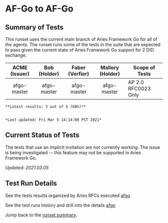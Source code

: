 # AF-Go to AF-Go

## Summary of Tests


 This runset uses the current main branch of Aries Framework Go for all of the agents. The runset runs some of the tests in the suite
 that are expected to pass given the current state of Aries Framework Go support for 2 DID exchange.
 


|  ACME (Issuer) | Bob (Holder) | Faber (Verfier) | Mallory (Holder) | Scope of Tests |
| :------------: | :----------: | :-------------: | :--------------: | -------------- |
| afgo-master | afgo-master | afgo-master | afgo-master | AP 2.0 RFC0023 Only |

```tip
**Latest results: 3 out of 5 (60%)**


*Last updated: Fri Mar 5 14:14:08 PST 2021*
```

## Current Status of Tests

The tests that use an implicit invitation are not currently working. The issue is being investigated -- this feature may not be
supported in Aries Framework Go.

*Updated: 2021.03.05*

## Test Run Details
See the tests results organized by Aries RFCs executed [afgo](https://allure.vonx.io/api/allure-docker-service/projects/afgo/reports/latest/index.html?redirect=false#behaviors)

See the test runs history and drill into the details [afgo](https://allure.vonx.io/allure-docker-service-ui/projects/afgo/reports/latest)

Jump back to the [runset summary](./README.md).

